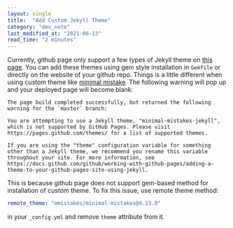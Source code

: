 ```yaml
---
layout: single
title:  "Add Custom Jekyll Theme"
category: "dev_note"
last_modified_at: "2021-06-13"
read_time: "2 minutes"
---
```


Currently, github page only support a few types of Jekyll theme on [this page](https://pages.github.com/themes/). You can add these themes using gem style installation in `Gemfile` or directly on the website of your github repo. Things is a little different when using custom theme like [minimal mistake](https://mmistakes.github.io/minimal-mistakes/docs/quick-start-guide/). The following warning will pop up and your deployed page will become blank:
```
The page build completed successfully, but returned the following warning for the `master` branch:

You are attempting to use a Jekyll theme, "minimal-mistakes-jekyll", which is not supported by GitHub Pages. Please visit https://pages.github.com/themes/ for a list of supported themes. 

If you are using the "theme" configuration variable for something other than a Jekyll theme, we recommend you rename this variable throughout your site. For more information, see https://docs.github.com/github/working-with-github-pages/adding-a-theme-to-your-github-pages-site-using-jekyll.

```
This is because github page does not support gem-based method for installation of custom theme. To fix this issue, use remote theme method:
```yaml
remote_theme: "mmistakes/minimal-mistakes@4.23.0"
```
in your `_config.yml` and remove `theme` attribute from it.